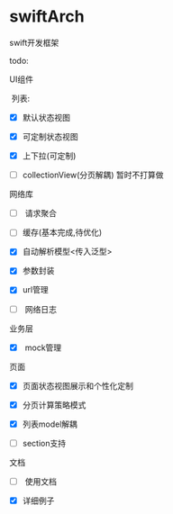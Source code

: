 # swiftArch

swift开发框架

todo:

UI组件 

​      列表: 

- [x] ​        默认状态视图
- [x] ​       可定制状态视图  
- [x] ​       上下拉(可定制) 

- [ ] collectionView(分页解耦)  暂时不打算做

网络库

- [ ] ​              请求聚合

- [ ] ​               缓存(基本完成,待优化)
- [x] ​               自动解析模型<传入泛型>
- [x] ​               参数封装 
- [x] ​               url管理  
- [ ] ​              网络日志

业务层  

- [x] ​	         mock管理

页面

- [x] ​		页面状态视图展示和个性化定制
 - [x] ​	分页计算策略模式  
  - [x] 列表model解耦
  - [ ] section支持



文档

- [ ] ​		使用文档
 - [x] ​	详细例子




